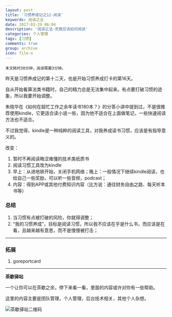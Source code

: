 ```yaml
---
layout: post
title: '习惯养成记之12-阅读'
keywords: 阅读之法
date: 2017-03-29 06:04
description: '阅读之法-究竟应该如何阅读'
categories: 个人管理
tags: [习惯]
comments: true
group: archive
icon: file-o
---
```


	本文耗时30分钟，阅读需要3分钟。

昨天是习惯养成记的第十二天，也是开始习惯养成打卡的第16天。

<!--more-->

自从开始看算法类书籍时，自己的精力总是无法集中起来。有点要打破习惯的迹象，所以我要开始调整。

朱晓华在《如何在超忙工作之余年读书180本？》的分答小讲中提到过，不是很推荐使用kindle，它更适合读小说一些，因为他不适合在上面做笔记，一些快速阅读方法也不适合。

不过我觉得，kindle是一种纯粹的阅读工具，对我养成读书习惯，应该是有指导意义的。

改变：

1. 暂时不再阅读晦涩难懂的技术类纸质书
2. 阅读习惯工具改为kindle
3. 早上：从进地铁开始，关闭手机网络；晚上：一般情况下继续kindle阅读，也给自己一些奖励，可以听一些音频，podcast；
4. 内容：得到APP或其他付费知识内容（比方说：通往财务自由之路、每天听本书等）

### 总结 ###

1. 当习惯有点被打破的风险，你就得调整；
2. “我的习惯养成”，目标是阅读习惯，所以我不应该在乎是什么书，而应该是在看，且越来越有意思，而不是慢慢被打击；

----

### 拓展 ###

1. goreportcard

----

**茶歇驿站**

一个让你可以在茶歇之余，停下来看一看，里面的内容或许对你有一些帮助。

这里的内容主要是团队管理，个人管理，后台技术相关，其他个人杂想。

![茶歇驿站二维码](http://ww4.sinaimg.cn/large/824dcde4gw1f358o5j022j20by0bywf8.jpg)
